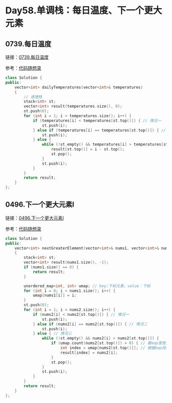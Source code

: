 # Day58.单调栈：每日温度、下一个更大元素




## 0739.每日温度

链接：[0739.每日温度](https://leetcode.cn/problems/daily-temperatures/)

参考：[代码随想录](https://programmercarl.com/0739.每日温度.html)

```c++
class Solution {
public:
    vector<int> dailyTemperatures(vector<int>& temperatures)
    {
        // 递增栈
        stack<int> st;
        vector<int> result(temperatures.size(), 0);
        st.push(0);
        for (int i = 1; i < temperatures.size(); i++) {
            if (temperatures[i] < temperatures[st.top()]) { // 情况一
                st.push(i);
            } else if (temperatures[i] == temperatures[st.top()]) { // 情况二
                st.push(i);
            } else {
                while (!st.empty() && temperatures[i] > temperatures[st.top()]) { // 情况三
                    result[st.top()] = i - st.top();
                    st.pop();
                }
                st.push(i);
            }
        }
        return result;
    }
};

```










## 0496.下一个更大元素I

链接：[0496.下一个更大元素I](https://leetcode.cn/problems/next-greater-element-i/)

参考：[代码随想录](https://programmercarl.com/0496.下一个更大元素I.html)

```c++
class Solution {
public:
    vector<int> nextGreaterElement(vector<int>& nums1, vector<int>& nums2)
    {
        stack<int> st;
        vector<int> result(nums1.size(), -1);
        if (nums1.size() == 0) {
            return result;
        }

        unordered_map<int, int> umap; // key:下标元素，value：下标
        for (int i = 0; i < nums1.size(); i++) {
            umap[nums1[i]] = i;
        }
        st.push(0);
        for (int i = 1; i < nums2.size(); i++) {
            if (nums2[i] < nums2[st.top()]) { // 情况一
                st.push(i);
            } else if (nums2[i] == nums2[st.top()]) { // 情况二
                st.push(i);
            } else { // 情况三
                while (!st.empty() && nums2[i] > nums2[st.top()]) {
                    if (umap.count(nums2[st.top()]) > 0) { // 看map里是否存在这个元素
                        int index = umap[nums2[st.top()]]; // 根据map找到nums2[st.top()] 在 nums1中的下标
                        result[index] = nums2[i];
                    }
                    st.pop();
                }
                st.push(i);
            }
        }
        return result;
    }
};

```









